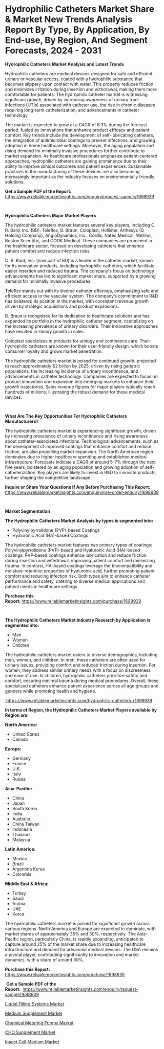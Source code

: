 <p><h1>Hydrophilic Catheters Market Share & Market New Trends Analysis Report By Type, By Application, By End-use, By Region, And Segment Forecasts, 2024 - 2031</h1></p><p><strong>Hydrophilic Catheters Market Analysis and Latest Trends</strong></p>
<p><p>Hydrophilic catheters are medical devices designed for safe and efficient urinary or vascular access, coated with a hydrophilic substance that becomes slippery upon contact with water. This property reduces friction and minimizes irritation during insertion and withdrawal, making them more comfortable for patients. The hydrophilic catheter market is witnessing significant growth, driven by increasing awareness of urinary tract infections (UTIs) associated with catheter use, the rise in chronic diseases requiring long-term catheterization, and advancements in catheter technology.</p><p>The market is expected to grow at a CAGR of 6.3% during the forecast period, fueled by innovations that enhance product efficacy and patient comfort. Key trends include the development of self-lubricating catheters, the integration of antimicrobial coatings to prevent infections, and growing adoption in home healthcare settings. Moreover, the aging population and rising demand for minimally invasive procedures further contribute to market expansion. As healthcare professionals emphasize patient-centered approaches, hydrophilic catheters are gaining prominence due to their ability to improve clinical outcomes and patient experiences. Sustainable practices in the manufacturing of these devices are also becoming increasingly important as the industry focuses on environmentally friendly solutions.</p></p>
<p><strong>Get a Sample PDF of the Report:&nbsp;</strong> <a href="https://www.reliablemarketinsights.com/enquiry/request-sample/1698939?utm_campaign=1559&utm_medium=2&utm_source=Github&utm_content=ia&utm_term=20102024&utm_id=hydrophilic-catheters">https://www.reliablemarketinsights.com/enquiry/request-sample/1698939</a></p>
<p>&nbsp;</p>
<p><strong>Hydrophilic Catheters Major Market Players</strong></p>
<p><p>The hydrophilic catheters market features several key players, including C. R. Bard, Inc. (BD), Teleflex, B. Braun, Coloplast, Hollister, Arthesys (Q Holding Company), AngioDynamics, Inc., Cordis, Natec Medical, Wellinq, Boston Scientific, and COOK Medical. These companies are prominent in the healthcare sector, focused on developing catheters that enhance patient comfort and reduce infection risks.</p><p>C. R. Bard, Inc. (now part of BD) is a leader in the catheter market, known for its innovative products, including hydrophilic catheters, which facilitate easier insertion and reduced trauma. The company's focus on technology advancements has led to significant market share, supported by a growing demand for minimally invasive procedures.</p><p>Teleflex stands out with its diverse catheter offerings, emphasizing safe and efficient access to the vascular system. The company’s commitment to R&D has bolstered its position in the market, with consistent revenue growth driven by strategic acquisitions and product expansions.</p><p>B. Braun is recognized for its dedication to healthcare solutions and has expanded its portfolio in the hydrophilic catheter segment, capitalizing on the increasing prevalence of urinary disorders. Their innovative approaches have resulted in steady growth in sales.</p><p>Coloplast specializes in products for urology and continence care. Their hydrophilic catheters are known for their user-friendly design, which boosts consumer loyalty and grows market penetration.</p><p>The hydrophilic catheters market is poised for continued growth, projected to reach approximately $2 billion by 2025, driven by rising geriatric populations, the increasing incidence of urinary incontinence, and advancements in catheter technology. Companies are expected to focus on product innovation and expansion into emerging markets to enhance their growth trajectories. Sales revenue figures for major players typically reach hundreds of millions, illustrating the robust demand for these medical devices.</p></p>
<p>&nbsp;</p>
<p><strong>What Are The Key Opportunities For Hydrophilic Catheters Manufacturers?</strong></p>
<p><p>The hydrophilic catheters market is experiencing significant growth, driven by increasing prevalence of urinary incontinence and rising awareness about catheter-associated infections. Technological advancements, such as the development of improved coatings that enhance comfort and reduce friction, are also propelling market expansion. The North American region dominates due to higher healthcare spending and established medical infrastructure. Forecasts indicate a CAGR of around 5-7% through the next five years, bolstered by an aging population and growing adoption of self-catheterization. Key players are likely to invest in R&D to innovate products, further shaping the competitive landscape.</p></p>
<p><strong>Inquire or Share Your Questions If Any Before Purchasing This Report:</strong> <a href="https://www.reliablemarketinsights.com/enquiry/pre-order-enquiry/1698939?utm_campaign=1559&utm_medium=2&utm_source=Github&utm_content=ia&utm_term=20102024&utm_id=hydrophilic-catheters">https://www.reliablemarketinsights.com/enquiry/pre-order-enquiry/1698939</a></p>
<p>&nbsp;</p>
<p><strong>Market Segmentation</strong></p>
<p><strong>The Hydrophilic Catheters Market Analysis by types is segmented into:</strong></p>
<p><ul><li>Polyvinylpyrrolidone (PVP)-based Coatings</li><li>Hyaluronic Acid (HA)-based Coatings</li></ul></p>
<p><p>The hydrophilic catheters market features two primary types of coatings: Polyvinylpyrrolidone (PVP)-based and Hyaluronic Acid (HA)-based coatings. PVP-based coatings enhance lubrication and reduce friction during insertion and withdrawal, improving patient comfort and minimizing trauma. In contrast, HA-based coatings leverage the biocompatibility and moisture-retention properties of hyaluronic acid, further promoting patient comfort and reducing infection risk. Both types aim to enhance catheter performance and safety, catering to diverse medical applications and patient needs in healthcare settings.</p></p>
<p><strong>Purchase this Report:&nbsp;</strong><a href="https://www.reliablemarketinsights.com/purchase/1698939?utm_campaign=1559&utm_medium=2&utm_source=Github&utm_content=ia&utm_term=20102024&utm_id=hydrophilic-catheters">https://www.reliablemarketinsights.com/purchase/1698939</a></p>
<p>&nbsp;</p>
<p><strong>The Hydrophilic Catheters Market Industry Research by Application is segmented into:</strong></p>
<p><ul><li>Men</li><li>Women</li><li>Children</li></ul></p>
<p><p>The hydrophilic catheters market caters to diverse demographics, including men, women, and children. In men, these catheters are often used for urinary issues, providing comfort and reduced friction during insertion. For women, they address similar urinary needs with a focus on discreetness and ease of use. In children, hydrophilic catheters prioritize safety and comfort, ensuring minimal trauma during medical procedures. Overall, these specialized catheters enhance patient experience across all age groups and genders while promoting health and hygiene.</p></p>
<p><a href="https://www.reliablemarketinsights.com/hydrophilic-catheters-r1698939?utm_campaign=1559&utm_medium=2&utm_source=Github&utm_content=ia&utm_term=20102024&utm_id=hydrophilic-catheters">&nbsp;https://www.reliablemarketinsights.com/hydrophilic-catheters-r1698939</a></p>
<p><strong>In terms of Region, the Hydrophilic Catheters Market Players available by Region are:</strong></p>
<p>
    <p> <strong> North America: </strong>
        <ul>
            <li>United States</li>
            <li>Canada</li>
        </ul>
        </p> 
    <p> <strong> Europe: </strong>
        <ul>
            <li>Germany</li>
            <li>France</li>
            <li>U.K.</li>
            <li>Italy</li>
            <li>Russia</li>
        </ul>
        </p> 
    <p> <strong> Asia-Pacific: </strong>
        <ul>
            <li>China</li>
            <li>Japan</li>
            <li>South Korea</li>
            <li>India</li>
            <li>Australia</li>
            <li>China Taiwan</li>
            <li>Indonesia</li>
            <li>Thailand</li>
            <li>Malaysia</li>
        </ul>
        </p> 
    <p> <strong> Latin America: </strong>
        <ul>
            <li>Mexico</li>
            <li>Brazil</li>
            <li>Argentina Korea</li>
            <li>Colombia</li>
        </ul>
        </p> 
    <p> <strong> Middle East & Africa: </strong>
        <ul>
            <li>Turkey</li>
            <li>Saudi</li>
            <li>Arabia</li>
            <li>UAE</li>
            <li>Korea</li>
        </ul>
    </p>
    </p>
<p><p>The hydrophilic catheters market is poised for significant growth across various regions. North America and Europe are expected to dominate, with market shares of approximately 35% and 30%, respectively. The Asia-Pacific region, particularly China, is rapidly expanding, anticipated to capture around 25% of the market share due to increasing healthcare infrastructure and demand for advanced medical devices. The USA remains a pivotal player, contributing significantly to innovation and market dynamics, with a share of around 30%.</p></p>
<p><strong>Purchase this Report: </strong><a href="https://www.reliablemarketinsights.com/purchase/1698939?utm_campaign=1559&utm_medium=2&utm_source=Github&utm_content=ia&utm_term=20102024&utm_id=hydrophilic-catheters">https://www.reliablemarketinsights.com/purchase/1698939</a></p>
<p>&nbsp;<strong>Get a Sample PDF of the Report:&nbsp;&nbsp;</strong><a href="https://www.reliablemarketinsights.com/enquiry/request-sample/1698939?utm_campaign=1559&utm_medium=2&utm_source=Github&utm_content=ia&utm_term=20102024&utm_id=hydrophilic-catheters">https://www.reliablemarketinsights.com/enquiry/request-sample/1698939</a></p>
<p><strong></strong></p>
<p><p><a href="https://issuu.com/reportprime-2/docs/liquid-filling-systems-market-size-_7b9cc4d36a19cd?utm_campaign=1559&utm_medium=2&utm_source=Github&utm_content=ia&utm_term=20102024&utm_id=hydrophilic-catheters">Liquid Filling Systems Market</a></p><p><a href="https://www.linkedin.com/pulse/global-medium-supplement-market-opportunities-forecast-k8ske?utm_campaign=1559&utm_medium=2&utm_source=Github&utm_content=ia&utm_term=20102024&utm_id=hydrophilic-catheters">Medium Supplement Market</a></p><p><a href="https://issuu.com/reportprime-2/docs/chemical-metering-pumps-market-size_121b231e8bcf6b?utm_campaign=1559&utm_medium=2&utm_source=Github&utm_content=ia&utm_term=20102024&utm_id=hydrophilic-catheters">Chemical Metering Pumps Market</a></p><p><a href="https://www.linkedin.com/pulse/global-cho-supplement-73-cagr-forecast-2024-2031-incite-sight-y8f4e?utm_campaign=1559&utm_medium=2&utm_source=Github&utm_content=ia&utm_term=20102024&utm_id=hydrophilic-catheters">CHO Supplement Market</a></p><p><a href="https://www.linkedin.com/pulse/navigating-insect-cell-medium-market-expert-analysis-forecast-wv7pe?utm_campaign=1559&utm_medium=2&utm_source=Github&utm_content=ia&utm_term=20102024&utm_id=hydrophilic-catheters">Insect Cell Medium Market</a></p></p>